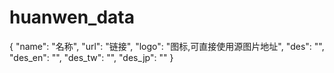 # huanwen_data

{
        "name": "名称",
        "url": "链接",
        "logo": "图标,可直接使用源图片地址",
        "des": "",
        "des_en": "",
        "des_tw": "",
        "des_jp": ""
}
